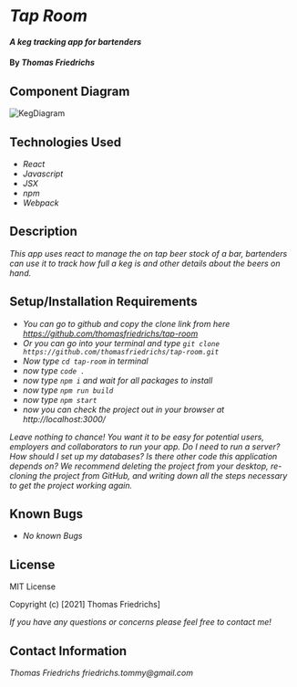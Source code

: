 # _Tap Room_

#### _A keg tracking app for bartenders_

#### By _**Thomas Friedrichs**_

## Component Diagram


![KegDiagram](https://user-images.githubusercontent.com/78462943/124309072-0cca8480-db1f-11eb-8a9c-c9639fe464b5.png)


## Technologies Used

* _React_
* _Javascript_
* _JSX_
* _npm_
* _Webpack_


## Description

_This app uses react to manage the on tap beer stock of a bar, bartenders can use it to track how full a keg is and other details about the beers on hand._

## Setup/Installation Requirements

* _You can go to github and copy the clone link from here https://github.com/thomasfriedrichs/tap-room_
* _Or you can go into your terminal and type ```git clone https://github.com/thomasfriedrichs/tap-room.git```_
* _Now type ```cd tap-room``` in terminal_
* _now type ```code .```_
* _now type ```npm i``` and wait for all packages to install_
* _now type ```npm run build```_
* _now type ```npm start```_
* _now you can check the project out in your browser at http://localhost:3000/_


_Leave nothing to chance! You want it to be easy for potential users, employers and collaborators to run your app. Do I need to run a server? How should I set up my databases? Is there other code this application depends on? We recommend deleting the project from your desktop, re-cloning the project from GitHub, and writing down all the steps necessary to get the project working again._

## Known Bugs

* _No known Bugs_

## License

MIT License

Copyright (c) [2021] Thomas Friedrichs]

_If you have any questions or concerns please feel free to contact me!_

## Contact Information

_Thomas Friedrichs friedrichs.tommy@gmail.com_
